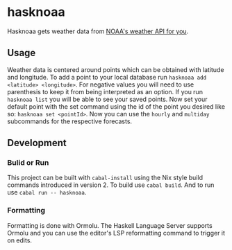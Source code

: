 # hasknoaa 

Hasknoaa gets weather data from [NOAA's weather API for
you](https://api.weather.gov).

## Usage

Weather data is centered around points which can be obtained with latitude and
longitude. To add a point to your local database run `hasknoaa add <latitude>
<longitude>`. For negative values you will need to use parenthesis to keep it
from being interpreted as an option. If you run `hasknoaa list` you will be
able to see your saved points. Now set your default point with the set command
using the id of the point you desired like so: `hasknoaa set <pointId>`. Now
you can use the `hourly` and `multiday` subcommands for the respective
forecasts.

## Development

### Bulid or Run

This project can be built with `cabal-install` using the Nix style build
commands introduced in version 2. To build use `cabal build`. And to run
use `cabal run -- hasknoaa`.

### Formatting

Formatting is done with Ormolu. The Haskell Language Server supports Ormolu and
you can use the editor's LSP reformatting command to trigger it on edits.
